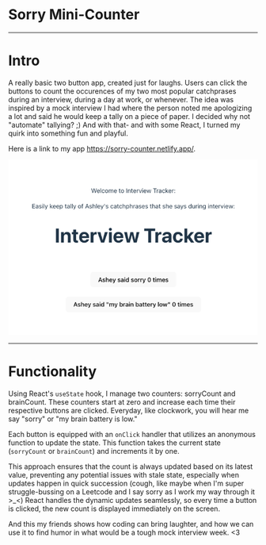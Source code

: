 # Sorry Mini-Counter

---

# Intro

A really basic two button app, created just for laughs. 
Users can click the buttons to count the occurences of my two most popular catchprases during an interview, during a day at work, or whenever. The idea was inspired by a mock interview I had where the person noted me apologizing a lot and said he would keep a tally on a piece of paper. I decided why not "automate" tallying? ;) And with that- and with some React, I turned my quirk into something fun and playful. 

Here is a link to my app https://sorry-counter.netlify.app/.

![ui-screenshot](src/assets/ui-screenshot.png)

---

# Functionality

Using React's `useState` hook, I manage two counters: sorryCount and brainCount. These counters start at zero and increase each time their respective buttons are clicked. Everyday, like clockwork, you will hear me say "sorry" or "my brain battery is low."

Each button is equipped with an `onClick` handler that utilizes an anonymous function to update the state. This function takes the current state (`sorryCount` or `brainCount`) and increments it by one. 

This approach ensures that the count is always updated based on its latest value, preventing any potential issues with stale state, especially when updates happen in quick succession (cough, like maybe when I'm super struggle-bussing on a Leetcode and I say sorry as I work my way through it >_<)
React handles the dynamic updates seamlessly, so every time a button is clicked, the new count is displayed immediately on the screen.

And this my friends shows how coding can bring laughter, and how we can use it to find humor in what would be a tough mock interview week. <3

